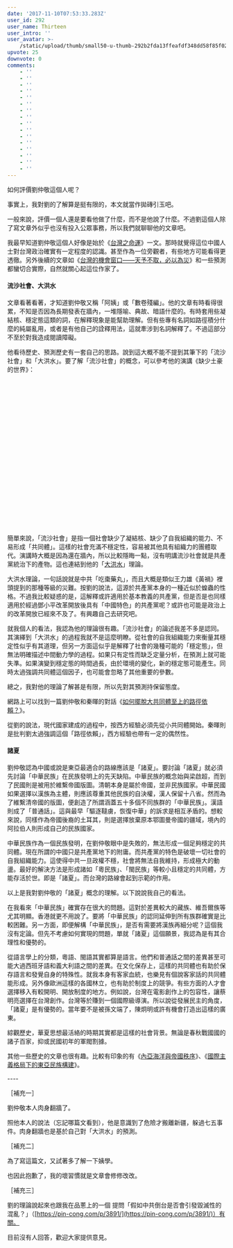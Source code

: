 ```yaml
---
date: '2017-11-10T07:53:33.283Z'
user_id: 292
user_name: Thirteen
user_intro: ''
user_avatar: >-
    /static/upload/thumb/small50-u-thumb-292b2fda13ffeafdf348dd58f85f02a2f3c2a01ee2c.png
upvote: 25
downvote: 0
comments:
    - ''
    - ''
    - ''
    - ''
    - ''
    - ''
    - ''
    - ''
    - ''
    - ''
    - ''
    - ''
    - ''
    - ''
    - ''
    - ''
---
```


如何評價劉仲敬這個人呢？

事實上，我對劉的了解算是挺有限的，本文就當作拋磚引玉吧。

一般來說，評價一個人還是要看他做了什麼，而不是他說了什麼。不過劉這個人除了寫文章外似乎也沒有投入公眾事務，所以我們就聊聊他的文章吧。

  

我最早知道劉仲敬這個人好像是始於《[台灣之命運](https://medium.com/@LiuZhongjing/%E5%8F%B0%E7%81%A3%E4%B9%8B%E5%91%BD%E9%81%8B-cb452d0cfd8c)》一文。那時就覺得這位中國人士對台灣政治確實有一定程度的認識。甚至作為一位旁觀者，有些地方可能看得更透徹。另外後續的文章如《[台灣的機會窗口——天予不取，必以為災](http://www.cathaysianism.com/forum.php?mod=viewthread&tid=11177&extra=page%3D1)》和一些預測都蠻切合實際，自然就關心起這位作家了。

  

#### **流沙社會、大洪水**

文章看著看著，才知道劉仲敬又稱「阿姨」或「數卷殘編」。他的文章有時看得很累，不知是否因為長期發表在牆內，一堆隱喻、典故、暗語什麼的。有時套用些凝結核、穩定態這類的詞，在解釋現象是能幫助理解。但有些專有名詞如路徑積分什麼的純屬亂用，或者是有他自己的詮釋用法，這就牽涉到名詞解釋了。不過這部分不至於對我造成閱讀障礙。

他看待歷史、預測歷史有一套自己的思路。說到這大概不能不提到其筆下的「流沙社會」和「大洪水」。要了解「流沙社會」的概念，可以參考他的演講《缺少土豪的世界》：

<iframe class="note-video-clip" width="600" height="340" src="//web.archive.org:443/web/20180529145409if_/https://www.youtube.com/embed/IuqbJdKFOaQ" frameborder="0"></iframe>  

簡單來說，「流沙社會」是指一個社會缺少了凝結核、缺少了自我組織的能力、不易形成「共同體」。這樣的社會充滿不穩定性，容易被其他具有組織力的團體取代。演講時大概是因為還在牆內，所以比較隱晦一點，沒有明講流沙社會就是共產黨統治下的產物。這也連結到他的「[大洪水](http://www.cathaysianism.com/forum.php?mod=viewthread&tid=9679)」理論。

大洪水理論，一句話說就是中共「吃棗藥丸」，而且大概是類似王力雄《黃禍》裡頭提到的那種等級的災難。按劉的說法，這源於共產黨本身的一種近似於蝗蟲的性格。不過我比較疑惑的是，這解釋或許適用於基本教義的共產黨，但是否是也同樣適用於經過鄧小平改革開放後具有「中國特色」的共產黨呢？或許也可能是政治上的改革開放已經來不及了。有興趣自己去研究吧。

就我個人的看法，我認為他的理論很有趣。「流沙社會」的論述我差不多是認同。其演繹到「大洪水」的過程我就不是這麼明瞭。從社會的自我組織能力來衡量其穩定性似乎有其道理，但另一方面這似乎是解釋了社會的幾種可能的「穩定態」，但無法明確描述中間動力學的過程。如果只有定性而缺乏定量分析，在預測上就可能失準。如果演變到穩定態的時間過長，由於環境的變化，新的穩定態可能產生。同時太過強調共同體這個因子，也可能會忽略了其他重要的參數。

總之，我對他的理論了解甚是有限，所以先對其預測持保留態度。

網路上可以找到一篇劉仲敬和秦暉的對話《[如何擺脫大共同體至上的路徑依賴？](https://medium.com/@viewswise/%E7%A7%A6%E6%9A%89%E5%B0%8D%E8%A9%B1%E5%8A%89%E4%BB%B2%E6%95%AC-%E5%A6%82%E4%BD%95%E6%93%BA%E8%84%AB%E5%A4%A7%E5%85%B1%E5%90%8C%E9%AB%94%E8%87%B3%E4%B8%8A%E7%9A%84%E8%B7%AF%E5%BE%91%E4%BE%9D%E8%B3%B4-c10122fd5ed9)》。

從劉的說法，現代國家建成的過程中，按西方經驗必須先從小共同體開始。秦暉則是批判劉太過強調這個「路徑依賴」，西方經驗也帶有一定的偶然性。

  

#### **諸夏**

劉仲敬認為中國或說是東亞最適合的路線應該是「諸夏」。要討論「諸夏」就必須先討論「中華民族」在民族發明上的先天缺陷。中華民族的概念始與梁啟超，而到了民國則是被用於維繫帝國版圖。清朝本身是屬於帝國，並非民族國家。中華民國如果選擇以漢族為主體，則應該尊重其他民族的自決權，漢人保留十八省。然而為了維繫清帝國的版圖，便創造了所謂涵蓋五十多個不同族群的「中華民族」。漢語則成了「普通話」。這與最早「驅逐韃虜，恢復中華」的訴求是相互矛盾的。想較來說，同樣作為帝國後裔的土耳其，則是選擇放棄原本鄂圖曼帝國的疆域，境內的阿拉伯人則形成自己的民族國家。

中華民族作為一個民族發明，在劉仲敬眼中是失敗的，無法形成一個足夠穩定的共同體。現在所謂的中國只是共產黨地下的附庸。而共產黨的特色是破壞一切社會的自我組織能力。這使得中共一旦政權不穩，社會將無法自我維持，形成極大的動盪。最好的解決方法是形成諸如「粵民族」、「閩民族」等較小且穩定的共同體，方能存活於世。即是「諸夏」。而台灣的路線會起到示範的作用。

以上是我對劉仲敬的「諸夏」概念的理解。以下說說我自己的看法。

在我看來「中華民族」確實存在很大的問題。這對於差異較大的藏族、維吾爾族等尤其明顯。香港就更不用說了。要將「中華民族」的認同延伸到所有族群確實是比較困難。另一方面，即便解構「中華民族」，是否有需要將漢族再細分呢？這個我沒有定論。但先不考慮如何實現的問題，單就「諸夏」這個願景，我認為是有其合理性和優勢的。

從語言學上的分類，粵語、閩語其實都算是語言。他們和普通話之間的差異甚至可能大過西班牙語和義大利語之間的差異。在文化保存上，這樣的共同體也有助於保存語言和發覺自身的特殊性。就我本身有客家血統，也樂見有個說客家話的共同體能形成。另外像歐洲這樣的各國林立，也有助於制度上的競爭。有些方面的人才會選擇移入有較開明、開放制度的地方。例如說，台灣在電影創作上的包容性，讓蔡明亮選擇在台灣創作。台灣等於賺到一個國際級導演。所以說從發展民主的角度，「諸夏」是有優勢的。當年要不是被孫文端了，陳炯明或許有機會打造出這樣的廣東。

綜觀歷史，華夏思想最活絡的時期其實都是這樣的社會背景。無論是春秋戰國國的諸子百家，抑或民國初年的軍閥割據。

  

其他一些歷史的文章也很有趣。比較有印象的有《[內亞海洋與帝國秩序](https://medium.com/@LiuZhongjing/%E5%85%A7%E4%BA%9E%E6%B5%B7%E6%B4%8B%E8%88%87%E5%B8%9D%E5%9C%8B%E7%A7%A9%E5%BA%8F-%E4%B8%80-%E8%B1%90%E9%A5%92%E4%B9%8B%E6%B5%B7-7b37f2548424)》、《[國際主義格局下的東亞民族構建](https://medium.com/@LiuZhongjing/%E5%9C%8B%E9%9A%9B%E4%B8%BB%E7%BE%A9%E6%A0%BC%E5%B1%80%E4%B8%8B%E7%9A%84%E6%9D%B1%E4%BA%9E%E6%B0%91%E6%97%8F%E6%A7%8B%E5%BB%BA-%E4%B8%8A-4c91d711a47b)》。

\----

［補充一］

劉仲敬本人肉身翻牆了。

照他本人的說法（忘記哪篇文看到），他是意識到了危險才搬離新疆，躲過七五事件。肉身翻牆也是基於自己對「大洪水」的預測。

  

［補充二］

為了寫這篇文，又試著多了解一下姨學。

也因此抱歉了，我的壞習慣就是文章會修修改改。

  

［補充三］  

劉的理論說起來也跟我在品蔥上的一個 提問「假如中共倒台是否會引發毀滅性的混亂？」（[https://pin-cong.com/p/3891/](https://pin-cong.com/p/3891/)）有關。

目前沒有人回答，歡迎大家提供意見。
